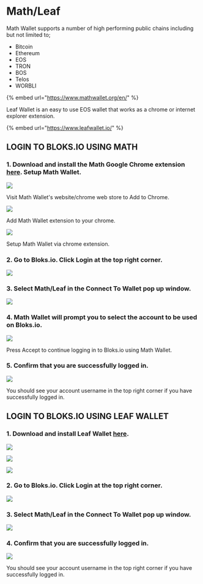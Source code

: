 # Math/Leaf

Math Wallet supports a number of high performing public chains including but not limited to;

* Bitcoin
* Ethereum
* EOS
* TRON
* BOS
* Telos
* WORBLI

{% embed url="https://www.mathwallet.org/en/" %}



Leaf Wallet is an easy to use EOS wallet that works as a chrome or internet explorer extension.

{% embed url="https://www.leafwallet.io/" %}

## LOGIN TO BLOKS.IO USING MATH

### 1. Download and install the Math Google Chrome extension [here](https://chrome.google.com/webstore/detail/math-wallet/afbcbjpbpfadlkmhmclhkeeodmamcflc). Setup Math Wallet.

![](../../.gitbook/assets/image%20%2856%29.png)

Visit Math Wallet's website/chrome web store to Add to Chrome.

![](../../.gitbook/assets/image%20%28182%29.png)

Add Math Wallet extension to your chrome.

![](../../.gitbook/assets/image%20%2859%29.png)

Setup Math Wallet via chrome extension.

### 2. Go to Bloks.io. Click Login at the top right corner.

![](../../.gitbook/assets/image%20%28158%29.png)

### 3. Select Math/Leaf in the Connect To Wallet pop up window. 

![](../../.gitbook/assets/image%20%28207%29.png)

### 4. Math Wallet will prompt you to select the account to be used on Bloks.io.

![](../../.gitbook/assets/image%20%28185%29.png)

Press Accept to continue logging in to Bloks.io using Math Wallet.

### 5. Confirm that you are successfully logged in.

![](../../.gitbook/assets/image%20%28188%29.png)

You should see your account username in the top right corner if you have successfully logged in.

## LOGIN TO BLOKS.IO USING LEAF WALLET

### 1. Download and install Leaf Wallet [here](https://chrome.google.com/webstore/detail/leafwallet-easy-to-use-eo/cihmoadaighcejopammfbmddcmdekcje?hl=en). 

![](../../.gitbook/assets/image%20%2825%29.png)

![](../../.gitbook/assets/image%20%28130%29.png)

![](../../.gitbook/assets/image%20%28189%29.png)

### 2. Go to Bloks.io. Click Login at the top right corner.

![](../../.gitbook/assets/image%20%28158%29.png)

### 3. Select Math/Leaf in the Connect To Wallet pop up window. 

![](../../.gitbook/assets/image%20%28207%29.png)

### 4. Confirm that you are successfully logged in.

![](../../.gitbook/assets/image%20%28188%29.png)

You should see your account username in the top right corner if you have successfully logged in.





